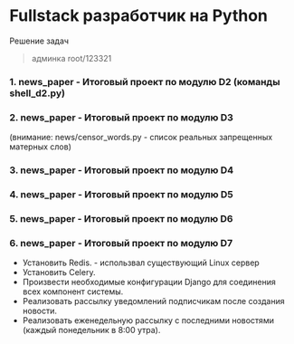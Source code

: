 # Fullstack разработчик на Python

Решение задач

> админка root/123321

### 1. news_paper - Итоговый проект по модулю D2 (команды shell_d2.py)

### 2. news_paper - Итоговый проект по модулю D3 
(внимание: news/censor_words.py - список реальных запрещенных матерных слов)

### 3. news_paper - Итоговый проект по модулю D4 

### 4. news_paper - Итоговый проект по модулю D5 

### 5. news_paper - Итоговый проект по модулю D6 

### 6. news_paper - Итоговый проект по модулю D7
* Установить Redis.  -  использвал существующий Linux сервер
* Установить Celery.
* Произвести необходимые конфигурации Django для соединения всех компонент системы.
* Реализовать рассылку уведомлений подписчикам после создания новости.
* Реализовать еженедельную рассылку с последними новостями (каждый понедельник в 8:00 утра). 

